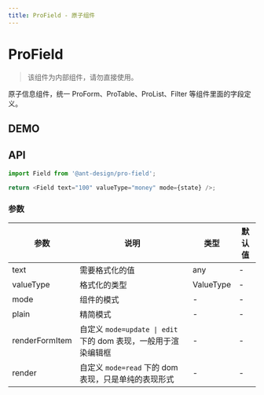 ```yaml
---
title: ProField - 原子组件
---
```


# ProField

> 该组件为内部组件，请勿直接使用。

原子信息组件，统一 ProForm、ProTable、ProList、Filter 等组件里面的字段定义。

## DEMO

<code src="../demos/base.tsx" ></code>

<code src="../demos/base_test.tsx" debug></code>

<code src="../demos/search-value.tsx" debug></code>

<code src="../demos/search-value-autoClearSearchValue.tsx" debug></code>

<code src="../demos/tree-select-search-value.tsx" debug></code>

<code src="../demos/select-request.tsx" debug></code>

## API

```typescript | pure
import Field from '@ant-design/pro-field';

return <Field text="100" valueType="money" mode={state} />;
```

### 参数

| 参数             | 说明                                            | 类型        | 默认值 |
| -------------- | --------------------------------------------- | --------- | --- |
| text           | 需要格式化的值                                       | any       | -   |
| valueType      | 格式化的类型                                        | ValueType | -   |
| mode           | 组件的模式                                         | -         | -   |
| plain          | 精简模式                                          | -         | -   |
| renderFormItem | 自定义 `mode=update \| edit` 下的 dom 表现，一般用于渲染编辑框 | -         | -   |
| render         | 自定义 `mode=read` 下的 dom 表现，只是单纯的表现形式           | -         | -   |
